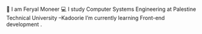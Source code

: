 
👋 I am Feryal Moneer
💻 I study Computer Systems Engineering at Palestine Technical University –Kadoorie
 I’m currently learning Front-end development .
